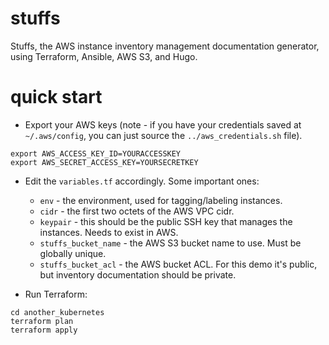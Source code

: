 # stuffs

Stuffs, the AWS instance inventory management documentation generator, using Terraform, Ansible, AWS S3, and Hugo.

# quick start

- Export your AWS keys (note - if you have your credentials saved at `~/.aws/config`, you can just source the `../aws_credentials.sh` file).

```
export AWS_ACCESS_KEY_ID=YOURACCESSKEY
export AWS_SECRET_ACCESS_KEY=YOURSECRETKEY
```

- Edit the `variables.tf` accordingly.  Some important ones:
  - `env` - the environment, used for tagging/labeling instances.
  - `cidr` - the first two octets of the AWS VPC cidr.  
  - `keypair` - this should be the public SSH key that manages the instances.  Needs to exist in AWS.
  - `stuffs_bucket_name` - the AWS S3 bucket name to use.  Must be globally unique.
  - `stuffs_bucket_acl` - the AWS bucket ACL.  For this demo it's public, but inventory documentation should be private.

- Run Terraform:

```
cd another_kubernetes
terraform plan
terraform apply
```

